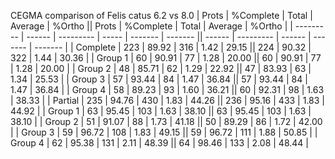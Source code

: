 

CEGMA comparison of Felis catus 6.2 vs 8.0
            | Prots  | %Complete | Total | Average | %Ortho  || Prots  | %Complete |  Total | Average | %Ortho  |
| --------- | ------ | --------- | ----- | ------- | ------- || ------ | --------- | ------ | ------- | ------- |
|  Complete |   223  |    89.92  |  316  |   1.42  |   29.15 ||    224 |     90.32 |   322  |   1.44  |   30.36 |
|   Group 1 |    60  |    90.91  |   77  |   1.28  |   20.00 ||     60 |     90.91 |    77  |   1.28  |   20.00 |
|   Group 2 |    48  |    85.71  |   62  |   1.29  |   22.92 ||     47 |     83.93 |    63  |   1.34  |   25.53 |
|   Group 3 |    57  |    93.44  |   84  |   1.47  |   36.84 ||     57 |     93.44 |    84  |   1.47  |   36.84 |
|   Group 4 |    58  |    89.23  |   93  |   1.60  |   36.21 ||     60 |     92.31 |    98  |   1.63  |   38.33 |
|   Partial |   235  |    94.76  |  430  |   1.83  |   44.26 ||    236 |     95.16 |   433  |   1.83  |   44.92 |
|   Group 1 |    63  |    95.45  |  103  |   1.63  |   38.10 ||     63 |     95.45 |   103  |   1.63  |   38.10 |
|   Group 2 |    51  |    91.07  |   88  |   1.73  |   41.18 ||     50 |     89.29 |    86  |   1.72  |   42.00 |
|   Group 3 |    59  |    96.72  |  108  |   1.83  |   49.15 ||     59 |     96.72 |   111  |   1.88  |   50.85 |
|   Group 4 |    62  |    95.38  |  131  |   2.11  |   48.39 ||     64 |     98.46 |   133  |   2.08  |   48.44 |

